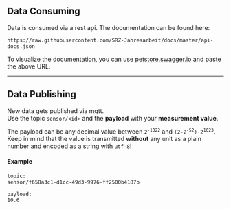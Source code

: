 ## Data Consuming

Data is consumed via a rest api. The documentation can be found here:

```
https://raw.githubusercontent.com/SRZ-Jahresarbeit/docs/master/api-docs.json
```

To visualize the documentation, you can use [petstore.swagger.io](https://petstore.swagger.io/) and paste the above URL.

---

## Data Publishing

New data gets published via mqtt.
<br>
Use the topic `sensor/<id>` and the **payload** with your **measurement value**.

The payload can be any decimal value between <code>2<sup>-1022</sup></code> and <code>(2-2<sup>-52</sup>)&middot;2<sup>1023</sup></code>.
<br>
Keep in mind that the value is transmitted **without** any unit as a plain number and encoded as a string with `utf-8`!

#### Example

```
topic:
sensor/f658a3c1-d1cc-49d3-9976-ff2500b4187b

payload:
10.6
```
